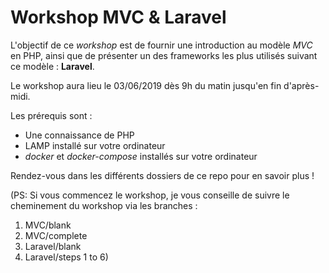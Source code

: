 # Workshop MVC & Laravel

L'objectif de ce *workshop* est de fournir une introduction au modèle _MVC_ en PHP, ainsi que de présenter un des frameworks les plus utilisés suivant ce modèle : **Laravel**.

Le workshop aura lieu le 03/06/2019 dès 9h du matin jusqu'en fin d'après-midi.

Les prérequis sont :

- Une connaissance de PHP
- LAMP installé sur votre ordinateur
- _docker_ et _docker-compose_ installés sur votre ordinateur

Rendez-vous dans les différents dossiers de ce repo pour en savoir plus !

(PS: Si vous commencez le workshop, je vous conseille de suivre le cheminement du workshop via les branches :
1. MVC/blank
2. MVC/complete
3. Laravel/blank
4. Laravel/steps 1 to 6)
